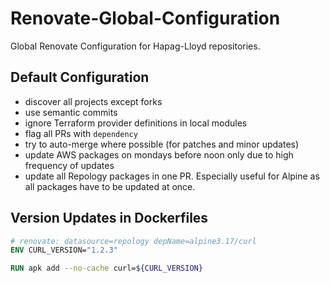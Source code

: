 # Renovate-Global-Configuration

Global Renovate Configuration for Hapag-Lloyd repositories.

## Default Configuration

- discover all projects except forks
- use semantic commits
- ignore Terraform provider definitions in local modules
- flag all PRs with `dependency`
- try to auto-merge where possible (for patches and minor updates)
- update AWS packages on mondays before noon only due to high frequency of updates
- update all Repology packages in one PR. Especially useful for Alpine as all packages have to be updated at once.

## Version Updates in Dockerfiles

```dockerfile
# renovate: datasource=repology depName=alpine3.17/curl
ENV CURL_VERSION="1.2.3"

RUN apk add --no-cache curl=${CURL_VERSION}
```
